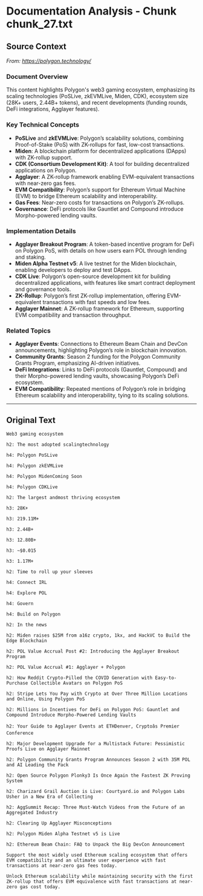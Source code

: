 # Documentation Analysis - Chunk chunk_27.txt

## Source Context
*From: https://polygon.technology/*

### Document Overview  
This content highlights Polygon's web3 gaming ecosystem, emphasizing its scaling technologies (PoSLive, zkEVMLive, Miden, CDK), ecosystem size (28K+ users, 2.44B+ tokens), and recent developments (funding rounds, DeFi integrations, Agglayer features).  

### Key Technical Concepts  
- **PoSLive** and **zkEVMLive**: Polygon’s scalability solutions, combining Proof-of-Stake (PoS) with ZK-rollups for fast, low-cost transactions.  
- **Miden**: A blockchain platform for decentralized applications (DApps) with ZK-rollup support.  
- **CDK (Consortium Development Kit)**: A tool for building decentralized applications on Polygon.  
- **Agglayer**: A ZK-rollup framework enabling EVM-equivalent transactions with near-zero gas fees.  
- **EVM Compatibility**: Polygon’s support for Ethereum Virtual Machine (EVM) to bridge Ethereum scalability and interoperability.  
- **Gas Fees**: Near-zero costs for transactions on Polygon’s ZK-rollups.  
- **Governance**: DeFi protocols like Gauntlet and Compound introduce Morpho-powered lending vaults.  

### Implementation Details  
- **Agglayer Breakout Program**: A token-based incentive program for DeFi on Polygon PoS, with details on how users earn POL through lending and staking.  
- **Miden Alpha Testnet v5**: A live testnet for the Miden blockchain, enabling developers to deploy and test DApps.  
- **CDK Live**: Polygon’s open-source development kit for building decentralized applications, with features like smart contract deployment and governance tools.  
- **ZK-Rollup**: Polygon’s first ZK-rollup implementation, offering EVM-equivalent transactions with fast speeds and low fees.  
- **Agglayer Mainnet**: A ZK-rollup framework for Ethereum, supporting EVM compatibility and transaction throughput.  

### Related Topics  
- **Agglayer Events**: Connections to Ethereum Beam Chain and DevCon announcements, highlighting Polygon’s role in blockchain innovation.  
- **Community Grants**: Season 2 funding for the Polygon Community Grants Program, emphasizing AI-driven initiatives.  
- **DeFi Integrations**: Links to DeFi protocols (Gauntlet, Compound) and their Morpho-powered lending vaults, showcasing Polygon’s DeFi ecosystem.  
- **EVM Compatibility**: Repeated mentions of Polygon’s role in bridging Ethereum scalability and interoperability, tying to its scaling solutions.

---

## Original Text
```
Web3 gaming ecosystem

h2: The most adopted scalingtechnology

h4: Polygon PoSLive

h4: Polygon zkEVMLive

h4: Polygon MidenComing Soon

h4: Polygon CDKLive

h2: The largest andmost thriving ecosystem

h3: 28K+

h3: 219.11M+

h3: 2.44B+

h3: 12.80B+

h3: ~$0.015

h3: 1.17M+

h2: Time to roll up your sleeves

h4: Connect IRL

h4: Explore POL

h4: Govern

h4: Build on Polygon

h2: In the news

h2: Miden raises $25M from a16z crypto, 1kx, and HackVC to Build the Edge Blockchain

h2: POL Value Accrual Post #2: Introducing the Agglayer Breakout Program

h2: POL Value Accrual #1: Agglayer + Polygon

h2: How Reddit Crypto-Pilled the COVID Generation with Easy-to-Purchase Collectible Avatars on Polygon PoS

h2: Stripe Lets You Pay with Crypto at Over Three Million Locations and Online, Using Polygon PoS

h2: Millions in Incentives for DeFi on Polygon PoS: Gauntlet and Compound Introduce Morpho-Powered Lending Vaults

h2: Your Guide to Agglayer Events at ETHDenver, Cryptoâs Premier Conference

h2: Major Development Upgrade for a Multistack Future: Pessimistic Proofs Live on Agglayer Mainnet

h2: Polygon Community Grants Program Announces Season 2 with 35M POL and AI Leading the Pack

h2: Open Source Polygon Plonky3 Is Once Again the Fastest ZK Proving System

h2: Charizard Grail Auction is Live: Courtyard.io and Polygon Labs Usher in a New Era of Collecting

h2: AggSummit Recap: Three Must-Watch Videos from the Future of an Aggregated Industry

h2: Clearing Up Agglayer Misconceptions

h2: Polygon Miden Alpha Testnet v5 is Live

h2: Ethereum Beam Chain: FAQ to Unpack the Big DevCon Announcement

Support the most widely used Ethereum scaling ecosystem that offers EVM compatibility and an ultimate user experience with fast transactions at near-zero gas fees today.

Unlock Ethereum scalability while maintaining security with the first ZK-rollup that offers EVM equivalence with fast transactions at near-zero gas cost today.

```